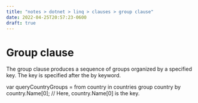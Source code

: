 ```yaml
---
title: "notes > dotnet > linq > clauses > group clause"
date: 2022-04-25T20:57:23-0600
draft: true
---
```

# Group clause
The group clause produces a sequence of groups organized by a specified key. The key is specified after the by keyword.

var queryCountryGroups =
from country in countries
group country by country.Name[0]; // Here, country.Name[0] is the key.